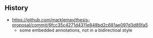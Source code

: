 


## History
* https://github.com/marklemay/thesis-proposal/commit/6fcc35c4271d4311e848bd2c681ae097d3d85fa5
  * some embedded annotations, not in a bidirectioal style